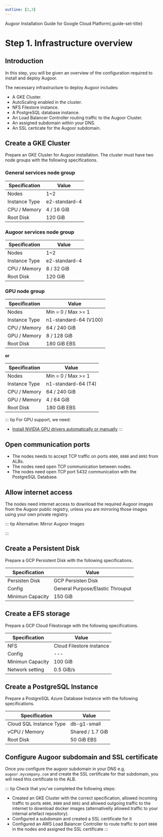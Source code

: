 ```yaml
---
outline: [2,3]
---
```

Augoor Installation Guide for Google Cloud Platform{.guide-set-title}

# Step 1. Infrastructure overview
## Introduction
In this step, you will be given an overview of the configuration required to install and deploy Augoor.

The necessary infrastructure to deploy Augoor includes:

* A GKE Cluster.
* AutoScaling enabled in the cluster.
* NFS Filestore instance.
* A PostgreSQL database instance.
* An Load Balancer Controller routing traffic to the Augoor Cluster.
* An assigned subdomain within your DNS.
* An SSL certicate for the Augoor subdomain.

## Create a GKE Cluster
Prepare an GKE Cluster for Augoor installation. The cluster must have two node groups with the following specifications.

### General services node group

|Specification| Value |
|---|---|
|Nodes|1~2|
|Instance Type|e2-standard-4|
|CPU / Memory|4 / 16 GiB|
|Root Disk|120 GiB |
### Augoor services node group

|Specification| Value |
|---|---|
|Nodes|1~2|
|Instance Type|e2-standard-4|
|CPU / Memory|8 / 32 GiB|
|Root Disk|120 GiB |

### GPU node group

|Specification| Value |
|---|---|
|Nodes|Min = 0 / Max >= 1|
|Instance Type|n1-standard-64 (V100)|
|CPU / Memory|64 / 240 GiB|
|GPU / Memory|8 / 128 GiB|
|Root Disk|180 GiB EBS|

**or**

|Specification| Value |
|---|---|
|Nodes|Min = 0 / Max >= 1|
|Instance Type|n1-standard-64 (T4)|
|CPU / Memory|64 / 240 GiB|
|GPU / Memory|4 / 64 GiB|
|Root Disk|180 GiB EBS|


::: tip For GPU support, we need: 
* [Install NVIDIA GPU drivers automatically or manually](https://cloud.google.com/kubernetes-engine/docs/how-to/gpus#create-gpu-pool-auto-drivers)
:::

## Open communication ports
* The nodes needs to accept TCP traffic on ports `4000`, `8080` and `8092` from ALBs.
* The nodes need open TCP communication between nodes.
* The nodes need open TCP port 5432 communication with the PostgreSQL Database.

## Allow internet access
The nodes need internet access to download the required Augoor images from the Augoor public registry, unless you are mirroring those images using your own private registry.

::: tip Alternative: Mirror Augoor Images
<!--@include: ../parts/mirroring_docker_images.md-->
:::
## Create a Persistent Disk
Prepare a GCP Persistent Disk with the following specifications.

|Specification| Value |
|---|---|
|Persisten Disk|GCP Persisten Disk|
|Config|General Purpose/Elastic Throuput|
|Minimun Capacity|150 GiB|


## Create a EFS storage
Prepare a GCP Cloud Filestorage with the following specifications.

|Specification| Value |
|---|---|
|NFS|Cloud Filestore instance|
|Config|---|
|Minimun Capacity|100 GiB|
|Network setting|0.5 GiB/s|


## Create a PostgreSQL Instance
Prepare a PostgreSQL Azure Database Instance with the following specifications.

|Specification| Value |
|---|---|
|Cloud SQL Instance Type|db-g1-small |
|vCPU / Memory|Shared / 1.7 GiB|
|Root Disk|50 GiB EBS|

## Configure Augoor subdomain and SSL certificate
Once you configure the augoor subdomain in your DNS e.g. `augoor.mycompany.com` and create the SSL certificate for that subdomain, you will need this certificate to the ALB.


::: tip Check that you've completed the following steps:
- Created an GKE Cluster with the correct specification, allowed incoming traffic to ports `4000`, `8080` and `8092`  and allowed outgoing traffic to the internet to download docker images (alternativelly allowed traffic to your internal artefact repository).
- Configured a subdomain and created a SSL certificate for it
- Configured an AWS Load Balancer Controller to route traffic to port `8080` in the nodes and assigned the SSL certificate
:::
